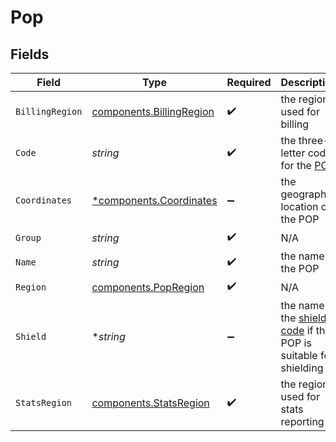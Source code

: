 # Pop


## Fields

| Field                                                                                                                                                     | Type                                                                                                                                                      | Required                                                                                                                                                  | Description                                                                                                                                               |
| --------------------------------------------------------------------------------------------------------------------------------------------------------- | --------------------------------------------------------------------------------------------------------------------------------------------------------- | --------------------------------------------------------------------------------------------------------------------------------------------------------- | --------------------------------------------------------------------------------------------------------------------------------------------------------- |
| `BillingRegion`                                                                                                                                           | [components.BillingRegion](../../models/shared/billingregion.md)                                                                                          | :heavy_check_mark:                                                                                                                                        | the region used for billing                                                                                                                               |
| `Code`                                                                                                                                                    | *string*                                                                                                                                                  | :heavy_check_mark:                                                                                                                                        | the three-letter code for the [POP](https://developer.fastly.com/learning/concepts/pop/)                                                                  |
| `Coordinates`                                                                                                                                             | [*components.Coordinates](../../models/shared/coordinates.md)                                                                                             | :heavy_minus_sign:                                                                                                                                        | the geographic location of the POP                                                                                                                        |
| `Group`                                                                                                                                                   | *string*                                                                                                                                                  | :heavy_check_mark:                                                                                                                                        | N/A                                                                                                                                                       |
| `Name`                                                                                                                                                    | *string*                                                                                                                                                  | :heavy_check_mark:                                                                                                                                        | the name of the POP                                                                                                                                       |
| `Region`                                                                                                                                                  | [components.PopRegion](../../models/shared/popregion.md)                                                                                                  | :heavy_check_mark:                                                                                                                                        | N/A                                                                                                                                                       |
| `Shield`                                                                                                                                                  | **string*                                                                                                                                                 | :heavy_minus_sign:                                                                                                                                        | the name of the [shield code](https://developer.fastly.com/learning/concepts/shielding/#choosing-a-shield-location) if this POP is suitable for shielding |
| `StatsRegion`                                                                                                                                             | [components.StatsRegion](../../models/shared/statsregion.md)                                                                                              | :heavy_check_mark:                                                                                                                                        | the region used for stats reporting                                                                                                                       |